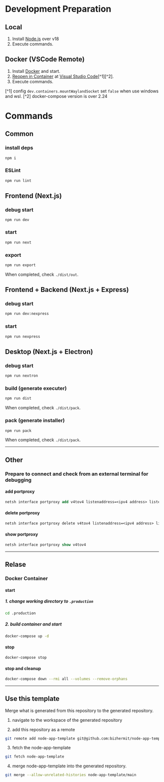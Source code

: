# Development Preparation

## Local

1. Install [Node.js](https://nodejs.org/) over v18
2. Execute commands.

## Docker (VSCode Remote)

1. Install [Docker](https://www.docker.com/) and start.
2. [Reopen in Container](https://marketplace.visualstudio.com/items?itemName=ms-vscode-remote.remote-containers) at [Visual Studio Code](https://code.visualstudio.com/)[^1][^2].
3. Execute commands.

[^1] config `dev.containers.mountWaylandSocket` set `false` when use windows and wsl.
[^2] docker-compose version is over 2.24

# Commands

## Common

### install deps

```bash
npm i
```

### ESLint

```bash
npm run lint
```

## Frontend (Next.js)

### debug start

```bashp
npm run dev
```

### start

```bash
npm run next
```

### export

```bash
npm run export
```

When completed, check `./dist/out`.

## Frontend + Backend (Next.js + Express)

### debug start

```bash
npm run dev:nexpress
```

### start

```bash
npm run nexpress
```

## Desktop (Next.js + Electron)

### debug start

```bash
npm run nextron
```

### build (generate executer)

```bash
npm run dist
```

When completed, check `./dist/pack`.

### pack (generate installer)

```bash
npm run pack
```

When completed, check `./dist/pack`.

---

## Other

### Prepare to connect and check from an external terminal for debugging

#### add portproxy

```ps
netsh interface portproxy add v4tov4 listenaddress=<ipv4 address> listenport=3000 connectaddress=127.0.0.1 connectport=3000
```

#### delete portproxy

```ps
netsh interface portproxy delete v4tov4 listenaddress=<ipv4 address> listenport=3000
```

#### show portproxy

```ps
netsh interface portproxy show v4tov4
```

---

## Relase

### Docker Container

#### start

##### 1. change working directory to `.production`

```bash
cd .production
```

##### 2. build container and start

```bash
docker-compose up -d
```

#### stop

```bash
docker-compose stop
```

#### stop and cleanup

```bash
docker-compose down --rmi all --volumes --remove-orphans
```

---

## Use this template

Merge what is generated from this repository to the generated repository.

1. navigate to the workspace of the generated repository
   
2. add this repository as a remote

```bash
git remote add node-app-template git@github.com:bizhermit/node-app-template.git
```

3. fetch the node-app-template

```bash
git fetch node-app-template
```

4. merge node-app-template into the generated repository.

```bash
git merge --allow-unrelated-histories node-app-template/main
```